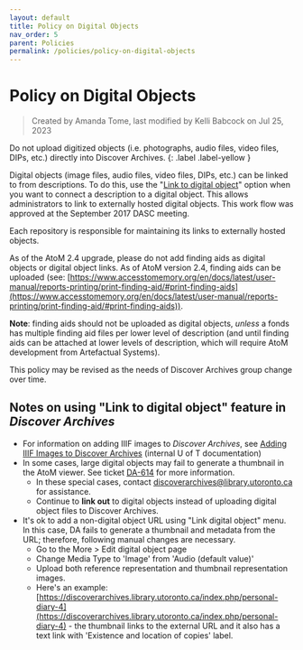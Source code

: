 ```yaml
---
layout: default
title: Policy on Digital Objects
nav_order: 5
parent: Policies
permalink: /policies/policy-on-digital-objects
---
```


# Policy on Digital Objects
> Created by Amanda Tome, last modified by Kelli Babcock on Jul 25, 2023

Do not upload digitized objects (i.e. photographs, audio files, video files, DIPs, etc.) directly into Discover Archives.
{: .label .label-yellow }

Digital objects (image files, audio files, video files, DIPs, etc.) can be linked to from descriptions. To do this, use the "[Link to digital object](https://www.accesstomemory.org/en/docs/latest/user-manual/import-export/upload-digital-object/#link-a-single-digital-object-to-an-archival-description)" option when you want to connect a description to a digital object. This allows administrators to link to externally hosted digital objects. This work flow was approved at the September 2017 DASC meeting.

Each repository is responsible for maintaining its links to externally hosted objects.

As of the AtoM 2.4 upgrade, please do not add finding aids as digital objects or digital object links. As of AtoM version 2.4, finding aids can be uploaded (see: [https://www.accesstomemory.org/en/docs/latest/user-manual/reports-printing/print-finding-aid/#print-finding-aids](https://www.accesstomemory.org/en/docs/latest/user-manual/reports-printing/print-finding-aid/#print-finding-aids)). 

**Note**: finding aids should not be uploaded as digital objects, _unless_ a fonds has multiple finding aid files per lower level of description (and until finding aids can be attached at lower levels of description, which will require AtoM development from Artefactual Systems).

This policy may be revised as the needs of Discover Archives group change over time.

## Notes on using "Link to digital object" feature in *Discover Archives*

* For information on adding IIIF images to *Discover Archives*, see [Adding IIIF Images to Discover Archives](https://connect.library.utoronto.ca/display/DA/Adding+IIIF+Images+to+Discover+Archives) (internal U of T documentation)
* In some cases, large digital objects may fail to generate a thumbnail in the AtoM viewer. See ticket [DA-614](https://support.library.utoronto.ca/browse/DA-614) for more information.   
  * In these special cases, contact [discoverarchives@library.utoronto.ca](mailto:discoverarchives@library.utoronto.ca) for assistance. 
  * Continue to **link out** to digital objects instead of uploading digital object files to Discover Archives.
* It's ok to add a non-digital object URL using "Link digital object" menu. In this case, DA fails to generate a thumbnail and metadata from the URL; therefore, following manual changes are necessary.
  * Go to the More > Edit digital object page
  * Change Media Type to 'Image' from 'Audio (default value)'
  * Upload both reference representation and thumbnail representation images.
  * Here's an example: [https://discoverarchives.library.utoronto.ca/index.php/personal-diary-4](https://discoverarchives.library.utoronto.ca/index.php/personal-diary-4) - the thumbnail links to the external URL and it also has a text link with 'Existence and location of copies' label.